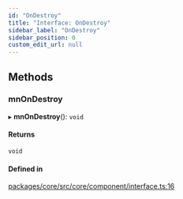 ```yaml
---
id: "OnDestroy"
title: "Interface: OnDestroy"
sidebar_label: "OnDestroy"
sidebar_position: 0
custom_edit_url: null
---
```


## Methods

### mnOnDestroy

▸ **mnOnDestroy**(): `void`

#### Returns

`void`

#### Defined in

[packages/core/src/core/component/interface.ts:16](https://github.com/primno/primno/blob/21aeb72/packages/core/src/core/component/interface.ts#L16)

